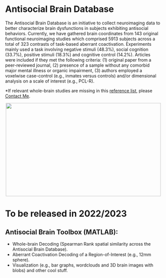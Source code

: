 # Antisocial Brain Database

The Antisocial Brain Database is an initiative to collect neuroimaging data to better characterize brain dysfunctions in subjects exhibiting antisocial behaviors. Currently, we have gathered brain coordinates from 143 original functional neuroimaging studies which comprised 5913 subjects across a total of 323 contrasts of task-based aberrant coactivation. Experiments mainly used a task involving negative stimuli (48.3%), social cognition (33.7%), positive stimuli (18.3%) and cognitive control (14.2%). Articles were included if they met the following criteria: (1) original paper from a peer-reviewed journal, (2) presence of a sample without any comorbid major mental illness or organic impairment, (3) authors employed a voxelwise case-control (e.g., inmates versus controls) and/or dimensional analysis on a scale of interest (e.g., PCL-R). 

*If relevant whole-brain studies are missing in this [reference list](References.md), please [Contact Me](mailto:jules.dugre@gmail.com).

<p align="center">
  <img width="500" height="300" src="https://user-images.githubusercontent.com/67755081/172262238-78f1c8ed-00e0-4ad1-bc1a-f7687d9326e2.png">
</p>



# To be released in 2022/2023

## Antisocial Brain Toolbox (MATLAB):
 - Whole-brain Decoding (Spearman Rank spatial similarity across the Antisocial Brain Database).
 - Aberrant Coactivation Decoding of a Region-of-Interest (e.g., 12mm sphere).
 - Visualization (e.g., bar graphs, wordclouds and 3D brain images with blobs) and other cool stuff.















